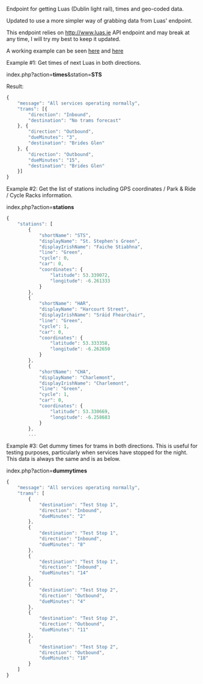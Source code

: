 Endpoint for getting Luas (Dublin light rail), times and geo-coded data.

Updated to use a more simpler way of grabbing data from Luas' endpoint.

This endpoint relies on http://www.luas.ie API endpoint and may break at any time, I will try my best to keep it updated.

A working example can be seen [here](http://www.neilcremins.com/luas/v2/index.php?action=stations) and [here](http://www.neilcremins.com/luas/v2/index.php?action=times&station=STS)

Example #1: Get times of next Luas in both directions.

index.php?action=**times**&station=**STS**

Result:
```javascript
{
    "message": "All services operating normally",
    "trams": [{
        "direction": "Inbound",
        "destination": "No trams forecast"
    }, {
        "direction": "Outbound",
        "dueMinutes": "3",
        "destination": "Brides Glen"
    }, {
        "direction": "Outbound",
        "dueMinutes": "15",
        "destination": "Brides Glen"
    }]
}
```


Example #2: Get the list of stations including GPS coordinates / Park & Ride / Cycle Racks information.

index.php?action=**stations**

```javascript
{
	"stations": [
		{
			"shortName": "STS",
			"displayName": "St. Stephen's Green",
			"displayIrishName": "Faiche Stiabhna",
			"line": "Green",
			"cycle": 0,
			"car": 0,
			"coordinates": {
				"latitude": 53.339072,
				"longitude": -6.261333
			}
		},
		{
			"shortName": "HAR",
			"displayName": "Harcourt Street",
			"displayIrishName": "Sráid Fhearchair",
			"line": "Green",
			"cycle": 1,
			"car": 0,
			"coordinates": {
				"latitude": 53.333358,
				"longitude": -6.262650
			}
		},
		{
			"shortName": "CHA",
			"displayName": "Charlemont",
			"displayIrishName": "Charlemont",
			"line": "Green",
			"cycle": 1,
			"car": 0,
			"coordinates": {
				"latitude": 53.330669,
				"longitude": -6.258683
			}
		},
		...
```


Example #3: Get dummy times for trams in both directions. This is useful for testing purposes, particularly when services have stopped for the night. This data is always the same and is as below.

index.php?action=**dummytimes**

```javascript
{
    "message": "All services operating normally",
    "trams": [
        {
            "destination": "Test Stop 1",
            "direction": "Inbound",
            "dueMinutes": "2"
        },
        {
            "destination": "Test Stop 1",
            "direction": "Inbound",
            "dueMinutes": "8"
        },
        {
            "destination": "Test Stop 1",
            "direction": "Inbound",
            "dueMinutes": "14"
        },
        {
            "destination": "Test Stop 2",
            "direction": "Outbound",
            "dueMinutes": "4"
        },
        {
            "destination": "Test Stop 2",
            "direction": "Outbound",
            "dueMinutes": "11"
        },
        {
            "destination": "Test Stop 2",
            "direction": "Outbound",
            "dueMinutes": "18"
        }
    ]
}
```
